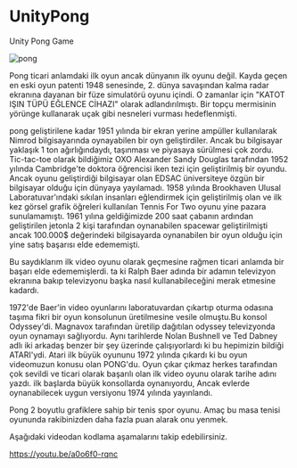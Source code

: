 # UnityPong
Unity Pong Game

![pong](https://user-images.githubusercontent.com/56815816/111000897-edeb8b00-8393-11eb-8bc3-cb3b0d6f8d17.gif)



Pong ticari anlamdaki ilk oyun ancak dünyanın ilk oyunu değil. Kayda geçen en eski oyun patenti 1948 senesinde, 2. dünya savaşından kalma radar ekranına dayanan bir füze simulatörü oyunu içindi. O zamanlar için "KATOT IŞIN TÜPÜ EĞLENCE CİHAZI" olarak adlandırılmıştı. Bir topçu mermisinin yörünge kullanarak uçak gibi nesneleri vurması hedeflenmişti.

pong geliştirilene kadar 1951 yılında bir ekran yerine ampüller kullanılarak Nimrod bilgisayarında oynayabilen bir oyn geliştirdiler. Ancak bu bilgisayar yaklaşık 1 ton ağırlığındaydı, taşınması ve piyasaya sürülmesi çok zordu. Tic-tac-toe olarak bildiğimiz OXO Alexander Sandy Douglas tarafından 1952 yılında Cambridge'te doktora öğrencisi iken tezi için geliştirilmiş bir oyundu. Ancak oyunu geliştirdiği bilgisayar olan EDSAC üniversiteye özgün bir bilgisayar olduğu için dünyaya yayılamadı. 1958 yılında Brookhaven Ulusal Laboratuvar'ındaki sıkılan insanları eğlendirmek için geliştirilmiş olan ve ilk kez görsel grafik öğreleri kullanılan Tennis For Two oyunu yine pazara sunulamamıştı. 1961 yılına geldiğimizde 200 saat çabanın ardından geliştirilen jetonla 2 kişi tarafından oynanabilen spacewar geliştirilmişti ancak 100.000$ değerindeki bilgisayarda oynanabilen bir oyun olduğu için yine satış başarısı elde edememişti.

Bu saydıklarım ilk video oyunu olarak geçmesine rağmen ticari anlamda bir başarı elde edememişlerdi. ta ki Ralph Baer adında bir adamın televizyon ekranına bakıp televizyonu başka nasıl kullanabileceğini merak etmesine kadardı.

1972'de Baer'in video oyunlarını laboratuvardan çıkartıp oturma odasına taşıma fikri bir oyun konsolunun üretilmesine vesile olmuştu.Bu konsol Odyssey'di. Magnavox tarafından üretilip dağıtılan odyssey televizyonda oyun oynamayı sağlıyordu. Aynı tarihlerde Nolan Bushnell ve Ted Dabney adlı iki arkadaş benzer bir şey üzerinde çalışıyorlardı ki bu hepimizin bildiği ATARI'ydi. Atari ilk büyük oyununu 1972 yılında çıkardı ki bu oyun videomuzun konusu olan PONG'du. Oyun çıkar çıkmaz herkes tarafından çok sevildi ve ticari olarak başarılı olan ilk video oyunu olarak tarihe adını yazdı. ilk başlarda büyük konsollarda oynanıyordu, Ancak evlerde oynanabilecek uygun versiyonu 1974 yılında yayınlandı. 


Pong 2 boyutlu grafiklere sahip bir tenis spor oyunu. Amaç bu masa tenisi oyununda rakibinizden daha fazla puan alarak onu yenmek. 

Aşağıdaki videodan kodlama aşamalarını takip edebilirsiniz.

https://youtu.be/a0o6f0-rqnc


